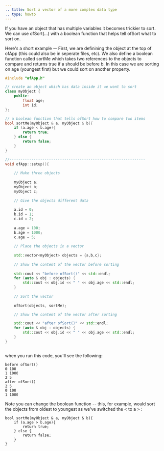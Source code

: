 ```yaml
---
.. title: Sort a vector of a more complex data type 
.. type: howto
---
```



If you have an object that has multiple variables it becomes trickier to sort.  We can use ofSort(...) with a boolean function that helps tell ofSort what to sort on.  
    

Here's a short example -- First, we are definining the object at the top of ofApp (this could also be in seperate files, etc).  We also define a boolean function called sortMe which takes two references to the objects to compare and returns true if a should be before b.  In this case we are sorting on age (youngest first) but we could sort on another property.   


```cpp
#include "ofApp.h"

// create an object which has data inside it we want to sort
class myObject {
    public:
        float age;
        int id;
};

// a boolean function that tells ofSort how to compare two items
bool sortMe(myObject & a, myObject & b){
    if (a.age < b.age){
        return true;
    } else {
        return false;
    }
}

//--------------------------------------------------------------
void ofApp::setup(){
    
    // Make three objects
    
    myObject a;
    myObject b;
    myObject c;
    
    // Give the objects different data
    
    a.id = 0;
    b.id = 1;
    c.id = 2;
    
    a.age = 100;
    b.age = 1000;
    c.age = 5;
    
    // Place the objects in a vector
    
    std::vector<myObject> objects = {a,b,c};
    
    // Show the content of the vector before sorting
    
    std::cout << "before ofSort()" << std::endl;    
    for (auto & obj : objects) {
        std::cout << obj.id << " " << obj.age << std::endl;
    }
    
    // Sort the vector
    
    ofSort(objects, sortMe);

    // Show the content of the vector after sorting

    std::cout << "after ofSort()" << std::endl;    
    for (auto & obj : objects) {
        std::cout << obj.id << " " << obj.age << std::endl;
    }
}
 
```

when you run this code, you'll see the following: 

```
before ofSort()
0 100
1 1000
2 5
after ofSort()
2 5
0 100
1 1000
```

Note you can change the boolean function -- this, for example, would sort the objects from oldest to youngest as we've switched the < to a > : 

```
bool sortMe(myObject & a, myObject & b){
    if (a.age > b.age){
        return true;
    } else {
        return false;
    }
}
```

